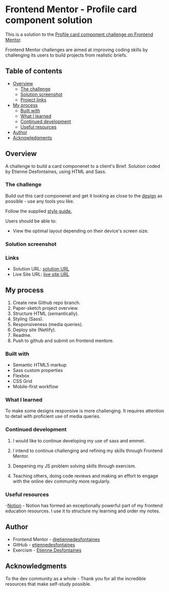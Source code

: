 # Frontend Mentor - Profile card component solution

This is a solution to the [Profile card component challenge on Frontend Mentor](https://www.frontendmentor.io/challenges/profile-card-component-cfArpWshJ).

Frontend Mentor challenges are aimed at improving coding skills by challenging its users to build projects from realistic briefs.

## Table of contents

- [Overview](#overview)
  - [The challenge](#the-challenge)
  - [Solution screenshot](#solution-screenshot)
  - [Project links](#links)
- [My process](#my-process)
  - [Built with](#built-with)
  - [What I learned](#what-i-learned)
  - [Continued development](#continued-development)
  - [Useful resources](#useful-resources)
- [Author](#author)
- [Acknowledgments](#acknowledgments)

## Overview

A challenge to build a card componenet to a client's Brief. Solution coded by Etienne Desfontaines, using HTML and Sass.

### The challenge

Build out this card componenet and get it looking as close to the [design](./design) as possible - use any tools you like.

Follow the supplied [style guide.](./style-guide.md)

Users should be able to:

- View the optimal layout depending on their device's screen size.

### Solution screenshot

[](./screenshots/profile-card-component-screenshot.png)

### Links

- Solution URL: [solution URL](https://github.com/etiennedesfontaines/frontend-mentor/tree/main/newbie/profile-card-component-main)
- Live Site URL: [live site URL](https://profile-card-component-solution-etiennedesfontaines.netlify.app/)

## My process

1. Create new Github repo branch.
2. Paper-sketch project overview.
3. Structure HTML (semantically).
4. Styling (Sass).
5. Responsiveness (media queries).
6. Deploy site (Netlify).
7. Readme.
8. Push to github and submit on frontend mentore.

### Built with

- Semantic HTML5 markup
- Sass custom properties
- Flexbox
- CSS Grid
- Mobile-first workflow

### What I learned

To make some designs responsive is more challenging. It requires attention to detail with proficient use of media queries.

### Continued development

1. I would like to continue developing my use of sass and emmet.

2. I intend to continue challenging and refining my skills through Frontend Mentor.

3. Deepening my JS problem solving skills through exercism.

4. Teaching others, doing code reviews and making an effort to engage with the online dev community more regularly.

### Useful resources

-[Notion](https://www.notion.so/product?utm_source=google&utm_campaign=2075789713&utm_medium=80211061801&utm_content=453572180157&utm_term=notion&targetid=kwd-312974742&gclid=EAIaIQobChMImv-0q5fR8QIVgrh3Ch3OaAB8EAAYASAAEgL_BvD_BwE) - Notion has formed an exceptionally powerful part of my frontend education resources. I use it to structure my learning and order my notes.

## Author

- Frontend Mentor - [@etiennedesfontaines](https://www.frontendmentor.io/profile/etiennedesfontaines)
- GitHub - [etiennedesfontaines](https://github.com/etiennedesfontaines)
- Exercism - [Etienne Desfontaines](https://exercism.io/profiles/etiennedesfontaines)

## Acknowledgments

To the dev community as a whole - Thank you for all the incredible resources that make self-study possible.
